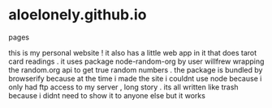 # aloelonely.github.io
pages

this is my personal website ! it also has a little web app in it that does tarot card readings . it uses package node-random-org by user willfrew wrapping the random.org api to get true random numbers . the package is bundled by browserify because at the time i made the site i couldnt use node because i only had ftp access to my server , long story . its all written like trash because i didnt need to show it to anyone else but it works 
